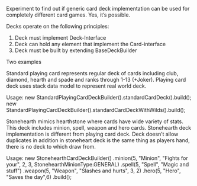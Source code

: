 Experiment to find out if generic card deck implementation can be used for completely different card games.
Yes, it’s possible.

Decks operate on the following principles:
1)	Deck must implement Deck-Interface
2)	Deck can hold any element that implement the Card-interface
3)	Deck must be built by extending BaseDeckBuilder

Two examples

Standard playing card represents regular deck of cards including club, diamond, hearth and spade and ranks through 1-13 (+Joker).
Playing card deck uses stack data model to represent real world deck.

Usage:
new StandardPlayingCardDeckBuilder().standardCardDeck().build();
new StandardPlayingCardDeckBuilder().standardCardDeckWithWilds().build();

Stonehearth mimics hearthstone where cards have wide variety of stats.
This deck includes minion, spell, weapon and hero cards. 
Stonehearth deck implementation is different from playing card deck. 
Deck doesn’t allow duplicates in addition in stoneheart deck is the same thing as players hand, there is no deck to which draw from.

Usage:
new StonehearthCardDeckBuilder()
                .minion(5, "Minion", "Fights for your", 2, 3, StonehearthMinionType.GENERAL)
                .spell(5, "Spell", "Magic and stuff")
                .weapon(5, "Weapon", "Slashes and hurts", 3, 2)
                .hero(5, "Hero", "Saves the day",6)
                .build();
